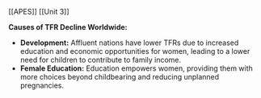 [[APES]]
[[Unit 3]]


**Causes of TFR Decline Worldwide:**

* **Development:** Affluent nations have lower TFRs due to increased education and economic opportunities for women, leading to a lower need for children to contribute to family income.
* **Female Education:** Education empowers women, providing them with more choices beyond childbearing and reducing unplanned pregnancies.
